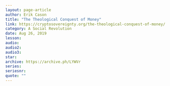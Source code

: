 ```yaml
---
layout: page-article
author: Erik Cason
title: "The Theological Conquest of Money"
link: https://cryptosovereignty.org/the-theological-conquest-of-money/
category: A Social Revolution
date: Aug 26, 2019
lesson: 
audio: 
audio2: 
audio3: 
star: 
archive: https://archive.ph/LYWVr
series: 
seriesnr: 
quote: ""
---
```


